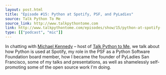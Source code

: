 ```yaml
---
layout: post.html
title: "Episode #15: Python at Spotify, PSF, and PyLadies"
source: Talk Python To Me
source_link: http://www.talkpythontome.com
link: http://www.talkpythontome.com/episodes/show/15/python-at-spotify-psf-and-pyladies
type: [["podcast", "mic"]]
---
```


In chatting with [Michael Kennedy][1] – host of [Talk Python to Me][2], we talk about how Python is used at Spotify, my role in the PSF as a Python Software Foundation board member, how I became the founder of PyLadies San Francisco, some of my talks and presentations, as well as shamelessly self-promoting some of the open source work I'm doing.


[1]: http://blog.michaelckennedy.net/
[2]: http://www.talkpythontome.com
